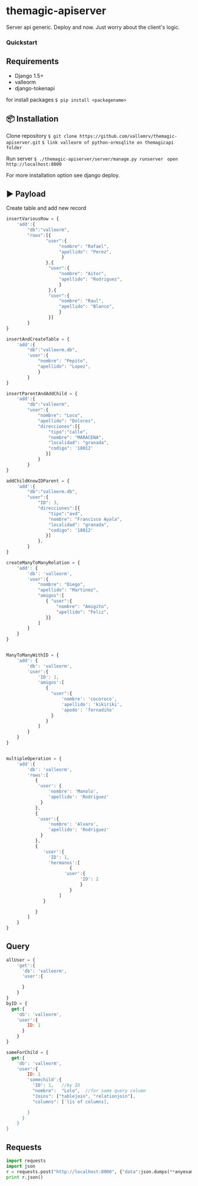 # themagic-apiserver
Server api generic. Deploy and now. Just worry about the client's logic.

### Quickstart
Requirements
------------
* Django 1.5+
* valleorm
* django-tokenapi

for install packages
`$ pip install <packagename>`

:package: Installation
-----------------------

Clone repository
`$ git clone https://github.com/vallemrv/themagic-apiserver.git`
`$ link valleorm of python-ormsqlite on themagicapi folder`

Run server
`$ ./themagic-apiserver/server/manage.py runserver `
`open http://localhost:8000`

For more installation option see django deploy.

:arrow_forward: Payload
----------------------
Create table and add new record
```javascript
insertVariousRow = {
    'add':{
        "db":"valleorm",
        "rows":[{
               "user":{
                    "nombre": "Rafael",
                    "apellido": "Perez",
                     }
               },{
                "user":{
                    "nombre": "Aitor",
                    "apellido": "Rodriguez",
                    }
                },{
                "user":{
                    "nombre": "Raul",
                    "apellido": "Blanco",
                    }
                }]
        }
}

insertAndCreateTable = {
    'add':{
        "db":"valleorm.db",
        'user':{
            "nombre": "Pepito",
            "apellido": "Lopez",
            }
        }
}

insertParentAndAddChild = {
    'add':{
        "db":"valleorm",
        "user":{
            "nombre": "Loco",
            "apellido": "Dolores",
            "direcciones":[{
                "tipo":"calle",
                "nombre": "MARACENA",
                "localidad": "granada",
                "codigo": '18012'
               }]
            }
        }
}

addChildKnowIDParent = {
    'add':{
        "db":"valleorm.db",
        "user":{
            "ID": 3,
            "direcciones":[{
                "tipo":"avd",
                "nombre": "Francisco Ayala",
                "localidad": "granada",
                "codigo": '18012'
               }]
            },
        }
}

createManyToManyRelation = {
    'add': {
        'db': 'valleorm',
        'user':{
            "nombre": "Diego",
            "apellido": "Martinez",
            "amigos":[
               { "user":{
                   "nombre": "Amigito",
                   "apellido": "Feliz",
               }}
            ]
        }
    }
}


ManyToManyWithID = {
    'add': {
        'db': 'valleorm',
        'user':{
            'ID': 1,
            'amigos':[
               {
                 "user":{
                     'nombre': 'cocoroco',
                     'apellido': 'kikiriki',
                     'apodo': 'fernadiño'
                 }
               }
            ]
        }
    }
}


multipleOperation = {
    'add':{
        'db': 'valleorm',
        'rows':[
           {
            'user': {
                'nombre': 'Manolo',
                'apellido': 'Rodriguez'
             }
           },
           {
            'user':{
                'nombre': 'Alvaro',
                'apellido': 'Rodriguez'
             }
           },
           {
              'user':{
                'ID': 1,
                'hermanos':[
                        {
                      'user':{
                            'ID': 2
                            }
                        }
                    ]
              }

           }
        ]
    }
}
```
Query
-----
```javascript
allUser = {
    'get':{
      'db': 'valleorm',
      'user':{

      }
    }
}
byID = {
  get:{
    'db': 'valleorm',
    'user':{
        ID: 1
      }
    }
}

sameForChild = {
  get:{
    'db': 'valleorm',
    'user':{
        ID: 1
        'somechild':{
          'ID': 1,   //by ID
          "nombre":  "Lolo",  //for some query column
          "Joins": ["tablejoin", "relationjoin"],
          "columns": [`lis of columns],

        }
      }
    }
}

```

Requests
--------
```python
import requests
import json
r = requests.post("http://localhost:8000", {"data":json.dumps(**anyexample**)})
print r.json()

```
